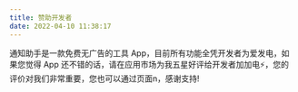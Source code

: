 ```yaml
---
title: 赞助开发者
date: 2022-04-10 11:38:17
---
```

通知助手是一款免费无广告的工具 App，目前所有功能全凭开发者为爱发电，如果您觉得 App 还不错的话，请在应用市场为我五星好评给开发者加加电⚡，您的评价对我们非常重要，您也可以通过页面n，感谢支持!
